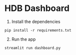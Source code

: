 # HDB Dashboard

1. Install the dependencies

```
pip install -r requirements.txt
```

2. Run the app

```
streamlit run dashboard.py
```
